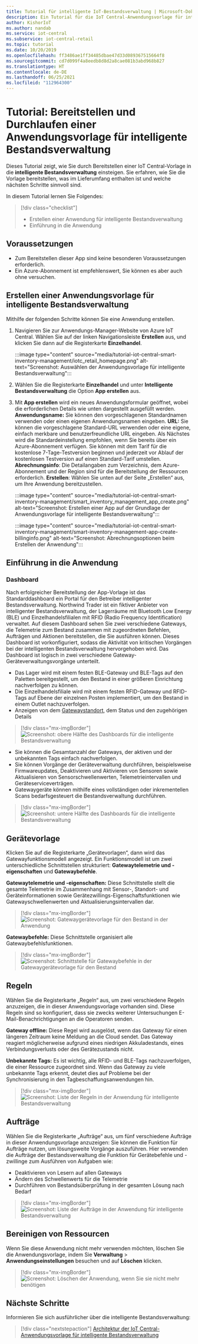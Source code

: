 ```yaml
---
title: Tutorial für intelligente IoT-Bestandsverwaltung | Microsoft-Dokumentation
description: Ein Tutorial für die IoT Central-Anwendungsvorlage für intelligente Bestandsverwaltung
author: KishorIoT
ms.author: nandab
ms.service: iot-central
ms.subservice: iot-central-retail
ms.topic: tutorial
ms.date: 10/20/2019
ms.openlocfilehash: ff3486ae1ff34485dbae47d33d089367515664f8
ms.sourcegitcommit: cd7d099f4a8eedb8d8d2a8cae081b3abd968b827
ms.translationtype: HT
ms.contentlocale: de-DE
ms.lasthandoff: 06/25/2021
ms.locfileid: "112964300"
---
```

# <a name="tutorial-deploy-and-walk-through-a-smart-inventory-management-application-template"></a>Tutorial: Bereitstellen und Durchlaufen einer Anwendungsvorlage für intelligente Bestandsverwaltung

Dieses Tutorial zeigt, wie Sie durch Bereitstellen einer IoT Central-Vorlage in die **intelligente Bestandsverwaltung** einsteigen. Sie erfahren, wie Sie die Vorlage bereitstellen, was im Lieferumfang enthalten ist und welche nächsten Schritte sinnvoll sind.

In diesem Tutorial lernen Sie Folgendes:

> [!div class="checklist"]
> * Erstellen einer Anwendung für intelligente Bestandsverwaltung 
> * Einführung in die Anwendung 

## <a name="prerequisites"></a>Voraussetzungen

* Zum Bereitstellen dieser App sind keine besonderen Voraussetzungen erforderlich.
* Ein Azure-Abonnement ist empfehlenswert, Sie können es aber auch ohne versuchen.

## <a name="create-smart-inventory-management-application-template"></a>Erstellen einer Anwendungsvorlage für intelligente Bestandsverwaltung

Mithilfe der folgenden Schritte können Sie eine Anwendung erstellen.

1. Navigieren Sie zur Anwendungs-Manager-Website von Azure IoT Central. Wählen Sie auf der linken Navigationsleiste **Erstellen** aus, und klicken Sie dann auf die Registerkarte **Einzelhandel**.

    :::image type="content" source="media/tutorial-iot-central-smart-inventory-management/iotc_retail_homepage.png" alt-text="Screenshot: Auswählen der Anwendungsvorlage für intelligente Bestandsverwaltung":::

2. Wählen Sie die Registerkarte **Einzelhandel** und unter **Intelligente Bestandsverwaltung** die Option **App erstellen** aus.

3. Mit **App erstellen** wird ein neues Anwendungsformular geöffnet, wobei die erforderlichen Details wie unten dargestellt ausgefüllt werden.
    **Anwendungsname:** Sie können den vorgeschlagenen Standardnamen verwenden oder einen eigenen Anwendungsnamen eingeben.
    **URL:** Sie können die vorgeschlagene Standard-URL verwenden oder eine eigene, einfach merkbare und benutzerfreundliche URL eingeben. Als Nächstes wird die Standardeinstellung empfohlen, wenn Sie bereits über ein Azure-Abonnement verfügen. Sie können mit dem Tarif für die kostenlose 7-Tage-Testversion beginnen und jederzeit vor Ablauf der kostenlosen Testversion auf einen Standard-Tarif umstellen.
    **Abrechnungsinfo**: Die Detailangaben zum Verzeichnis, dem Azure-Abonnement und der Region sind für die Bereitstellung der Ressourcen erforderlich.
    **Erstellen**: Wählen Sie unten auf der Seite „Erstellen“ aus, um Ihre Anwendung bereitzustellen.

    :::image type="content" source="media/tutorial-iot-central-smart-inventory-management/smart_inventory_management_app_create.png" alt-text="Screenshot: Erstellen einer App auf der Grundlage der Anwendungsvorlage für intelligente Bestandsverwaltung":::

    :::image type="content" source="media/tutorial-iot-central-smart-inventory-management/smart-inventory-management-app-create-billinginfo.png" alt-text="Screenshot: Abrechnungsoptionen beim Erstellen der Anwendung":::

## <a name="walk-through-the-application"></a>Einführung in die Anwendung 

### <a name="dashboard"></a>Dashboard 

Nach erfolgreicher Bereitstellung der App-Vorlage ist das Standarddashboard ein Portal für den Betreiber intelligenter Bestandsverwaltung. Northwind Trader ist ein fiktiver Anbieter von intelligenter Bestandsverwaltung, der Lagerräume mit Bluetooth Low Energy (BLE) und Einzelhandelsfilialen mit RFID (Radio Frequency Identification) verwaltet. Auf diesem Dashboard sehen Sie zwei verschiedene Gateways, die Telemetrie zum Bestand zusammen mit zugeordneten Befehlen, Aufträgen und Aktionen bereitstellen, die Sie ausführen können. Dieses Dashboard ist vorkonfiguriert, sodass die Aktivität von kritischen Vorgängen bei der intelligenten Bestandsverwaltung hervorgehoben wird.
Das Dashboard ist logisch in zwei verschiedene Gateway-Geräteverwaltungsvorgänge unterteilt. 
   * Das Lager wird mit einem festen BLE-Gateway und BLE-Tags auf den Paletten bereitgestellt, um den Bestand in einer größeren Einrichtung nachverfolgen zu können.
   * Die Einzelhandelsfiliale wird mit einem festen RFID-Gateway und RFID-Tags auf Ebene der einzelnen Posten implementiert, um den Bestand in einem Outlet nachzuverfolgen.
   * Anzeigen von dem [Gatewaystandort](../core/howto-use-location-data.md), dem Status und den zugehörigen Details 

> [!div class="mx-imgBorder"]
> ![Screenshot: obere Hälfte des Dashboards für die intelligente Bestandsverwaltung](./media/tutorial-iot-central-smart-inventory-management/smart_inventory_management_dashboard1.png)

   * Sie können die Gesamtanzahl der Gateways, der aktiven und der unbekannten Tags einfach nachverfolgen.
   * Sie können Vorgänge der Geräteverwaltung durchführen, beispielsweise Firmwareupdates, Deaktivieren und Aktivieren von Sensoren sowie Aktualisieren von Sensorschwellenwerten, Telemetrieintervallen und Geräteserviceverträgen.
   * Gatewaygeräte können mithilfe eines vollständigen oder inkrementellen Scans bedarfsgesteuert die Bestandsverwaltung durchführen.

> [!div class="mx-imgBorder"]
> ![Screenshot: untere Hälfte des Dashboards für die intelligente Bestandsverwaltung](./media/tutorial-iot-central-smart-inventory-management/smart_inventory_management_dashboard2.png)

## <a name="device-template"></a>Gerätevorlage
Klicken Sie auf die Registerkarte „Gerätevorlagen“, dann wird das Gatewayfunktionsmodell angezeigt. Ein Funktionsmodell ist um zwei unterschiedliche Schnittstellen strukturiert: **Gatewaytelemetrie und -eigenschaften** und **Gatewaybefehle**.

**Gatewaytelemetrie und -eigenschaften:** Diese Schnittstelle stellt die gesamte Telemetrie im Zusammenhang mit Sensor-, Standort- und Geräteinformationen sowie Gerätezwillings-Eigenschaftsfunktionen wie Gatewayschwellenwerten und Aktualisierungsintervallen dar.

> [!div class="mx-imgBorder"]
> ![Screenshot: Gatewaygerätevorlage für den Bestand in der Anwendung](./media/tutorial-iot-central-smart-inventory-management/smart_inventory_management_devicetemplate1.png)


**Gatewaybefehle:** Diese Schnittstelle organisiert alle Gatewaybefehlsfunktionen.

> [!div class="mx-imgBorder"]
> ![Screenshot: Schnittstelle für Gatewaybefehle in der Gatewaygerätevorlage für den Bestand](./media/tutorial-iot-central-smart-inventory-management/smart_inventory_management_devicetemplate2.png)

## <a name="rules"></a>Regeln
Wählen Sie die Registerkarte „Regeln“ aus, um zwei verschiedene Regeln anzuzeigen, die in dieser Anwendungsvorlage vorhanden sind. Diese Regeln sind so konfiguriert, dass sie zwecks weiterer Untersuchungen E-Mail-Benachrichtigungen an die Operatoren senden.

**Gateway offline:** Diese Regel wird ausgelöst, wenn das Gateway für einen längeren Zeitraum keine Meldung an die Cloud sendet. Das Gateway reagiert möglicherweise aufgrund eines niedrigen Akkuladestands, eines Verbindungsverlusts oder des Gerätezustands nicht.

**Unbekannte Tags:** Es ist wichtig, alle RFID- und BLE-Tags nachzuverfolgen, die einer Ressource zugeordnet sind. Wenn das Gateway zu viele unbekannte Tags erkennt, deutet dies auf Probleme bei der Synchronisierung in den Tagbeschaffungsanwendungen hin.

> [!div class="mx-imgBorder"]
> ![Screenshot: Liste der Regeln in der Anwendung für intelligente Bestandsverwaltung](./media/tutorial-iot-central-smart-inventory-management/smart_inventory_management_rules.png)

## <a name="jobs"></a>Aufträge
Wählen Sie die Registerkarte „Aufträge“ aus, um fünf verschiedene Aufträge in dieser Anwendungsvorlage anzuzeigen: Sie können die Funktion für Aufträge nutzen, um lösungsweite Vorgänge auszuführen. Hier verwenden die Aufträge der Bestandsverwaltung die Funktion für Gerätebefehle und -zwillinge zum Ausführen von Aufgaben wie:
   * Deaktivieren von Lesern auf allen Gateways
   * Ändern des Schwellenwerts für die Telemetrie 
   * Durchführen von Bestandsüberprüfung in der gesamten Lösung nach Bedarf

> [!div class="mx-imgBorder"]
> ![Screenshot: Liste der Aufträge in der Anwendung für intelligente Bestandsverwaltung](./media/tutorial-iot-central-smart-inventory-management/smart_inventory_management_jobs.png)

## <a name="clean-up-resources"></a>Bereinigen von Ressourcen

Wenn Sie diese Anwendung nicht mehr verwenden möchten, löschen Sie die Anwendungsvorlage, indem Sie **Verwaltung** > **Anwendungseinstellungen** besuchen und auf **Löschen** klicken.

> [!div class="mx-imgBorder"]
> ![Screenshot: Löschen der Anwendung, wenn Sie sie nicht mehr benötigen](./media/tutorial-iot-central-smart-inventory-management/smart_inventory_management_cleanup.png)

## <a name="next-steps"></a>Nächste Schritte

Informieren Sie sich ausführlicher über die intelligente Bestandsverwaltung:

> [!div class="nextstepaction"]
> [Architektur der IoT Central-Anwendungsvorlage für intelligente Bestandsverwaltung](./architecture-smart-inventory-management.md)
